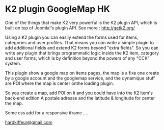 K2 plugin GoogleMap HK
=================

One of the things that make K2 very powerful is the K2 plugin API, which is built on top of Joomla!'s plugin API. See more : http://getk2.org/

Using a K2 plugin you can easily extend the forms used for items, categories and user profiles.
That means you can write a simple plugin to add additional fields and extend K2 forms beyond "extra fields". So you can write any plugin that brings programmatic logic inside the K2 item, category and user forms, which is by definition beyond the powers of any "CCK" system.

This plugin show a google map on items pages, the map is a fixe one create by a google account and the googlemap service, and the dynamique stuff are POI where the map is center onthe loading plugin.

So you create a map, add POI on it and you could have into the K2 item's back-end edition A postale adresse and the latitude & longitude for center the map.

Some css add for a responsive iframe ....

hardkiffeur@gmail.com
